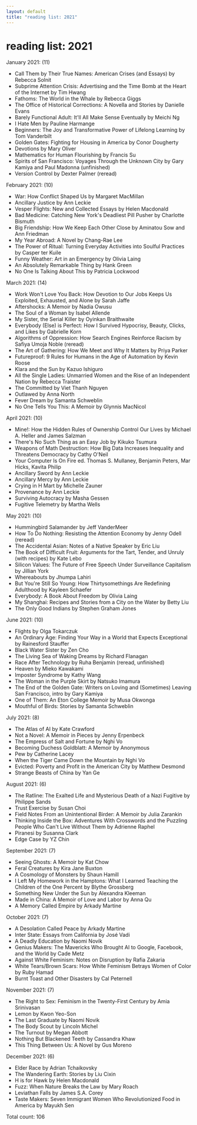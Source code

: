 ```yaml
---
layout: default
title: "reading list: 2021"
---
```


<h1>reading list: 2021</h1>

January 2021: (11)
- Call Them by Their True Names: American Crises (and Essays) by Rebecca Solnit
- Subprime Attention Crisis: Advertising and the Time Bomb at the Heart of the Internet by Tim Hwang
- Fathoms: The World in the Whale by Rebecca Giggs
- The Office of Historical Corrections: A Novella and Stories by Danielle Evans
- Barely Functional Adult: It'll All Make Sense Eventually by Meichi Ng
- I Hate Men by Pauline Harmange
- Beginners: The Joy and Transformative Power of Lifelong Learning by Tom Vanderbilt
- Golden Gates: Fighting for Housing in America by Conor Dougherty
- Devotions by Mary Oliver
- Mathematics for Human Flourishing by Francis Su
- Spirits of San Francisco: Voyages Through the Unknown City by Gary Kamiya and Paul Madonna (unfinished)
- Version Control by Dexter Palmer (reread)

February 2021: (10)
- War: How Conflict Shaped Us by Margaret MacMillan
- Ancillary Justice by Ann Leckie
- Vesper Flights: New and Collected Essays by Helen Macdonald
- Bad Medicine: Catching New York's Deadliest Pill Pusher by Charlotte Bismuth
- Big Friendship: How We Keep Each Other Close by Aminatou Sow and Ann Friedman
- My Year Abroad: A Novel by Chang-Rae Lee
- The Power of Ritual: Turning Everyday Activities into Soulful Practices by Casper ter Kuile
- Funny Weather: Art in an Emergency by Olivia Laing
- An Absolutely Remarkable Thing by Hank Green
- No One Is Talking About This by Patricia Lockwood

March 2021: (14)
- Work Won't Love You Back: How Devotion to Our Jobs Keeps Us Exploited, Exhausted, and Alone by Sarah Jaffe
- Aftershocks: A Memoir by Nadia Owusu
- The Soul of a Woman by Isabel Allende
- My Sister, the Serial Killer by Oyinkan Braithwaite
- Everybody (Else) is Perfect: How I Survived Hypocrisy, Beauty, Clicks, and Likes by Gabrielle Korn
- Algorithms of Oppression: How Search Engines Reinforce Racism by Safiya Umoja Noble (reread)
- The Art of Gathering: How We Meet and Why It Matters by Priya Parker
- Futureproof: 9 Rules for Humans in the Age of Automation by Kevin Roose
- Klara and the Sun by Kazuo Ishiguro
- All the Single Ladies: Unmarried Women and the Rise of an Independent Nation by Rebecca Traister
- The Committed by Viet Thanh Nguyen
- Outlawed by Anna North
- Fever Dream by Samanta Schweblin
- No One Tells You This: A Memoir by Glynnis MacNicol

April 2021: (10)
- Mine!: How the Hidden Rules of Ownership Control Our Lives by Michael A. Heller and James Salzman
- There's No Such Thing as an Easy Job by Kikuko Tsumura
- Weapons of Math Destruction: How Big Data Increases Inequality and Threatens Democracy by Cathy O'Neil
- Your Computer Is On Fire ed. Thomas S. Mullaney, Benjamin Peters, Mar Hicks, Kavita Philip
- Ancillary Sword by Ann Leckie
- Ancillary Mercy by Ann Leckie
- Crying in H Mart by Michelle Zauner
- Provenance by Ann Leckie
- Surviving Autocracy by Masha Gessen
- Fugitive Telemetry by Martha Wells

May 2021: (10)
- Hummingbird Salamander by Jeff VanderMeer
- How To Do Nothing: Resisting the Attention Economy by Jenny Odell (reread)
- The Accidental Asian: Notes of a Native Speaker by Eric Liu
- The Book of Difficult Fruit: Arguments for the Tart, Tender, and Unruly (with recipes) by Kate Lebo
- Silicon Values: The Future of Free Speech Under Surveillance Capitalism by Jillian York
- Whereabouts by Jhumpa Lahiri
- But You're Still So Young: How Thirtysomethings Are Redefining Adulthood by Kayleen Schaefer
- Everybody: A Book About Freedom by Olivia Laing
- My Shanghai: Recipes and Stories from a City on the Water by Betty Liu
- The Only Good Indians by Stephen Graham Jones

June 2021: (10)
- Flights by Olga Tokarczuk
- An Ordinary Age: Finding Your Way in a World that Expects Exceptional by Rainesford Stauffer
- Black Water Sister by Zen Cho
- The Living Sea of Waking Dreams by Richard Flanagan
- Race After Technology by Ruha Benjamin (reread, unfinished)
- Heaven by Mieko Kawakami
- Imposter Syndrome by Kathy Wang
- The Woman in the Purple Skirt by Natsuko Imamura
- The End of the Golden Gate: Writers on Loving and (Sometimes) Leaving San Francisco, intro by Gary Kamiya
- One of Them: An Eton College Memoir by Musa Okwonga
- Mouthful of Birds: Stories by Samanta Schweblin

July 2021: (8)
- The Atlas of AI by Kate Crawford
- Not a Novel: A Memoir in Pieces by Jenny Erpenbeck
- The Empress of Salt and Fortune by Nghi Vo
- Becoming Duchess Goldblatt: A Memoir by Anonymous
- Pew by Catherine Lacey
- When the Tiger Came Down the Mountain by Nghi Vo
- Evicted: Poverty and Profit in the American City by Matthew Desmond
- Strange Beasts of China by Yan Ge

August 2021: (6)
- The Ratline: The Exalted Life and Mysterious Death of a Nazi Fugitive by Philippe Sands
- Trust Exercise by Susan Choi
- Field Notes From an Unintentional Birder: A Memoir by Julia Zarankin
- Thinking Inside the Box: Adventures With Crosswords and the Puzzling People Who Can't Live Without Them by Adrienne Raphel
- Piranesi by Susanna Clark
- Edge Case by YZ Chin

September 2021: (7)
- Seeing Ghosts: A Memoir by Kat Chow
- Feral Creatures by Kira Jane Buxton
- A Cosmology of Monsters by Shaun Hamill
- I Left My Homework in the Hamptons: What I Learned Teaching the Children of the One Percent by Blythe Grossberg
- Something New Under the Sun by Alexandra Kleeman
- Made in China: A Memoir of Love and Labor by Anna Qu
- A Memory Called Empire by Arkady Martine

October 2021: (7)
- A Desolation Called Peace by Arkady Martine
- Inter State: Essays from California by José Vadi
- A Deadly Education by Naomi Novik
- Genius Makers: The Mavericks Who Brought AI to Google, Facebook, and the World by Cade Metz
- Against White Feminism: Notes on Disruption by Rafia Zakaria
- White Tears/Brown Scars: How White Feminism Betrays Women of Color by Ruby Hamad
- Burnt Toast and Other Disasters by Cal Peternell

November 2021: (7)
- The Right to Sex: Feminism in the Twenty-First Century by Amia Srinivasan
- Lemon by Kwon Yeo-Son
- The Last Graduate by Naomi Novik
- The Body Scout by Lincoln Michel
- The Turnout by Megan Abbott
- Nothing But Blackened Teeth by Cassandra Khaw
- This Thing Between Us: A Novel by Gus Moreno

December 2021: (6)
- Elder Race by Adrian Tchaikovsky
- The Wandering Earth: Stories by Liu Cixin
- H is for Hawk by Helen Macdonald
- Fuzz: When Nature Breaks the Law by Mary Roach
- Leviathan Falls by James S.A. Corey
- Taste Makers: Seven Immigrant Women Who Revolutionized Food in America by Mayukh Sen

Total count: 106
